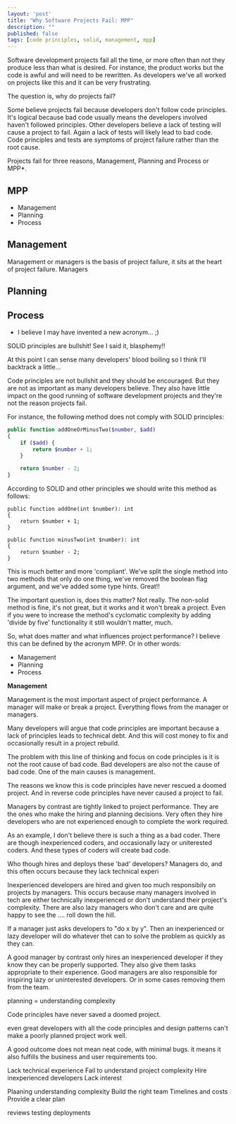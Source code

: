 ```yaml
---
layout: 'post'
title: "Why Software Projects Fail: MPP"
description: ""
published: false
tags: [code principles, solid, management, mpp]
---
```

Software development projects fail all the time, or more often than not they produce less than what is desired. For instance, the product works but the code is awful and will need to be rewritten. As developers we've all worked on projects like this and it can be very frustrating.

The question is, why do projects fail?

Some believe projects fail because developers don't follow code principles. It's logical because bad code usually means the developers involved haven't followed principles. Other developers believe a lack of testing will cause a project to fail. Again a lack of tests will likely lead to bad code. Code principles and tests are symptoms of project failure rather than the root cause.

Projects fail for three reasons, Management, Planning and Process or MPP*.

## MPP

- Management
- Planning
- Process

## Management

Management or managers is the basis of project failure, it sits at the heart of project failure. Managers 

## Planning

## Process

* I believe I may have invented a new acronym... ;)

SOLID principles are bullshit! See I said it, blasphemy!!

At this point I can sense many developers' blood boiling so I think I'll backtrack a little...

Code principles are not bullshit and they should be encouraged. But they are not as important as many developers believe. They also have little impact on the good running of software development projects and they're not the reason projects fail.

For instance, the following method does not comply with SOLID principles:

```php
public function addOneOrMinusTwo($number, $add)
{
    if ($add) {
        return $number + 1;
    }

    return $number - 2;
}
```

According to SOLID and other principles we should write this method as follows:

```
public function addOne(int $number): int
{
    return $number + 1;
}

public function minusTwo(int $number): int
{
    return $number - 2;
}
```

This is much better and more 'compliant'. We've split the single method into two methods that only do one thing, we've removed the boolean flag argument, and we've added some type hints. Great!!

The important question is, does this matter? Not really. The non-solid method is fine, it's not great, but it works and it won't break a project. Even if you were to increase the method's cyclomatic complexity by adding 'divide by five' functionality it still wouldn't matter, much.

So, what does matter and what influences project performance? I believe this can be defined by the acronym MPP. Or in other words:

- Management
- Planning
- Process

**Management**

Management is the most important aspect of project performance. A manager will make or break a project. Everything flows from the manager or managers.  

Many developers will argue that code principles are important because a lack of principles leads to technical debt. And this will cost money to fix and occasionally result in a project rebuild.

The problem with this line of thinking and focus on code principles is it is not the root cause of bad code. Bad developers are also not the cause of bad code. One of the main causes is management.

The reasons we know this is code principles have never rescued a doomed project. And in reverse code principles have never caused a project to fail.

Managers by contrast are tightly linked to project performance. They are the ones who make the hiring and planning decisions. Very often they hire developers who are not experienced enough to complete the work required.


As an example, I don't believe there is such a thing as a bad coder. There are though inexperienced coders, and occasionally lazy or uniterested coders. And these types of coders will create bad code.

Who though hires and deploys these 'bad' developers? Managers do, and this often occurs because they lack technical experi

Inexperienced developers are hired and given too much responsibily on projects by managers. This occurs because many managers involved in tech are either technically inexperienced or don't understand their project's complexity. There are also lazy managers who don't care and are quite happy to see the .... roll down the hill.

If a manager just asks developers to "do x by y". Then an inexperienced or lazy developer will do whatever thet can to solve the problem as quickly as they can.

A good manager by contrast only hires an inexperienced developer if they know they can be properly supported. They also give them tasks appropriate to their experience. Good managers are also responsible for inspiring lazy or uninterested developers. Or in some cases removing them from the team.

planning = understanding complexity

Code principles have never saved a doomed project.


even great developers with all the code principles and design patterns can't make a poorly planned project work well.

A good outcome does not mean neat code, with minimal bugs. it means it also fulfills the business and user requirements too.

Lack technical experience
Fail to understand project complexity
Hire inexperienced developers
Lack interest

Plaaning understanding complexity
Build the right team
Timelines and costs
Provide a clear plan

reviews
testing
deployments
